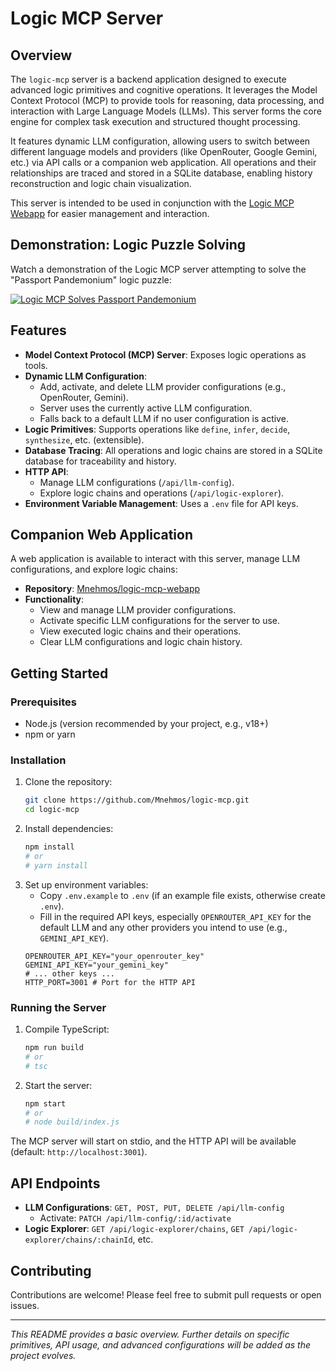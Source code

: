 # Logic MCP Server

## Overview

The `logic-mcp` server is a backend application designed to execute advanced logic primitives and cognitive operations. It leverages the Model Context Protocol (MCP) to provide tools for reasoning, data processing, and interaction with Large Language Models (LLMs). This server forms the core engine for complex task execution and structured thought processing.

It features dynamic LLM configuration, allowing users to switch between different language models and providers (like OpenRouter, Google Gemini, etc.) via API calls or a companion web application. All operations and their relationships are traced and stored in a SQLite database, enabling history reconstruction and logic chain visualization.

This server is intended to be used in conjunction with the [Logic MCP Webapp](https://github.com/Mnehmos/logic-mcp-webapp) for easier management and interaction.

## Demonstration: Logic Puzzle Solving

Watch a demonstration of the Logic MCP server attempting to solve the "Passport Pandemonium" logic puzzle:

[![Logic MCP Solves Passport Pandemonium](https://img.youtube.com/vi/lFt_XrPvSIA/0.jpg)](https://www.youtube.com/watch?v=lFt_XrPvSIA) 

## Features

-   **Model Context Protocol (MCP) Server**: Exposes logic operations as tools.
-   **Dynamic LLM Configuration**:
    -   Add, activate, and delete LLM provider configurations (e.g., OpenRouter, Gemini).
    -   Server uses the currently active LLM configuration.
    -   Falls back to a default LLM if no user configuration is active.
-   **Logic Primitives**: Supports operations like `define`, `infer`, `decide`, `synthesize`, etc. (extensible).
-   **Database Tracing**: All operations and logic chains are stored in a SQLite database for traceability and history.
-   **HTTP API**:
    -   Manage LLM configurations (`/api/llm-config`).
    -   Explore logic chains and operations (`/api/logic-explorer`).
-   **Environment Variable Management**: Uses a `.env` file for API keys.

## Companion Web Application

A web application is available to interact with this server, manage LLM configurations, and explore logic chains:
-   **Repository**: [Mnehmos/logic-mcp-webapp](https://github.com/Mnehmos/logic-mcp-webapp)
-   **Functionality**:
    -   View and manage LLM provider configurations.
    -   Activate specific LLM configurations for the server to use.
    -   View executed logic chains and their operations.
    -   Clear LLM configurations and logic chain history.

## Getting Started

### Prerequisites

-   Node.js (version recommended by your project, e.g., v18+)
-   npm or yarn

### Installation

1.  Clone the repository:
    ```bash
    git clone https://github.com/Mnehmos/logic-mcp.git
    cd logic-mcp
    ```
2.  Install dependencies:
    ```bash
    npm install
    # or
    # yarn install
    ```
3.  Set up environment variables:
    -   Copy `.env.example` to `.env` (if an example file exists, otherwise create `.env`).
    -   Fill in the required API keys, especially `OPENROUTER_API_KEY` for the default LLM and any other providers you intend to use (e.g., `GEMINI_API_KEY`).
    ```env
    OPENROUTER_API_KEY="your_openrouter_key"
    GEMINI_API_KEY="your_gemini_key"
    # ... other keys ...
    HTTP_PORT=3001 # Port for the HTTP API
    ```

### Running the Server

1.  Compile TypeScript:
    ```bash
    npm run build
    # or
    # tsc
    ```
2.  Start the server:
    ```bash
    npm start
    # or
    # node build/index.js
    ```

The MCP server will start on stdio, and the HTTP API will be available (default: `http://localhost:3001`).

## API Endpoints

-   **LLM Configurations**: `GET, POST, PUT, DELETE /api/llm-config`
    -   Activate: `PATCH /api/llm-config/:id/activate`
-   **Logic Explorer**: `GET /api/logic-explorer/chains`, `GET /api/logic-explorer/chains/:chainId`, etc.

## Contributing

Contributions are welcome! Please feel free to submit pull requests or open issues.

---

*This README provides a basic overview. Further details on specific primitives, API usage, and advanced configurations will be added as the project evolves.*